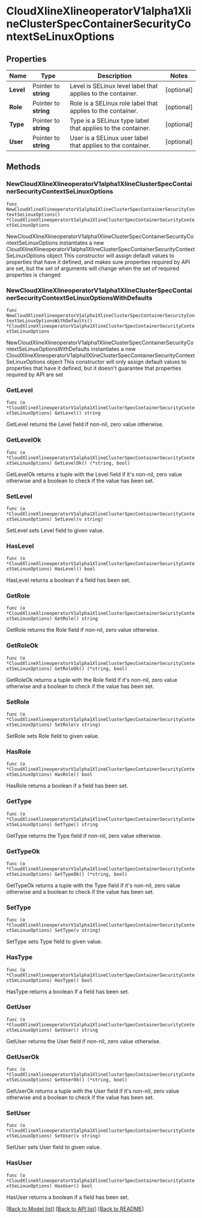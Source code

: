 # CloudXlineXlineoperatorV1alpha1XlineClusterSpecContainerSecurityContextSeLinuxOptions

## Properties

Name | Type | Description | Notes
------------ | ------------- | ------------- | -------------
**Level** | Pointer to **string** | Level is SELinux level label that applies to the container. | [optional] 
**Role** | Pointer to **string** | Role is a SELinux role label that applies to the container. | [optional] 
**Type** | Pointer to **string** | Type is a SELinux type label that applies to the container. | [optional] 
**User** | Pointer to **string** | User is a SELinux user label that applies to the container. | [optional] 

## Methods

### NewCloudXlineXlineoperatorV1alpha1XlineClusterSpecContainerSecurityContextSeLinuxOptions

`func NewCloudXlineXlineoperatorV1alpha1XlineClusterSpecContainerSecurityContextSeLinuxOptions() *CloudXlineXlineoperatorV1alpha1XlineClusterSpecContainerSecurityContextSeLinuxOptions`

NewCloudXlineXlineoperatorV1alpha1XlineClusterSpecContainerSecurityContextSeLinuxOptions instantiates a new CloudXlineXlineoperatorV1alpha1XlineClusterSpecContainerSecurityContextSeLinuxOptions object
This constructor will assign default values to properties that have it defined,
and makes sure properties required by API are set, but the set of arguments
will change when the set of required properties is changed

### NewCloudXlineXlineoperatorV1alpha1XlineClusterSpecContainerSecurityContextSeLinuxOptionsWithDefaults

`func NewCloudXlineXlineoperatorV1alpha1XlineClusterSpecContainerSecurityContextSeLinuxOptionsWithDefaults() *CloudXlineXlineoperatorV1alpha1XlineClusterSpecContainerSecurityContextSeLinuxOptions`

NewCloudXlineXlineoperatorV1alpha1XlineClusterSpecContainerSecurityContextSeLinuxOptionsWithDefaults instantiates a new CloudXlineXlineoperatorV1alpha1XlineClusterSpecContainerSecurityContextSeLinuxOptions object
This constructor will only assign default values to properties that have it defined,
but it doesn't guarantee that properties required by API are set

### GetLevel

`func (o *CloudXlineXlineoperatorV1alpha1XlineClusterSpecContainerSecurityContextSeLinuxOptions) GetLevel() string`

GetLevel returns the Level field if non-nil, zero value otherwise.

### GetLevelOk

`func (o *CloudXlineXlineoperatorV1alpha1XlineClusterSpecContainerSecurityContextSeLinuxOptions) GetLevelOk() (*string, bool)`

GetLevelOk returns a tuple with the Level field if it's non-nil, zero value otherwise
and a boolean to check if the value has been set.

### SetLevel

`func (o *CloudXlineXlineoperatorV1alpha1XlineClusterSpecContainerSecurityContextSeLinuxOptions) SetLevel(v string)`

SetLevel sets Level field to given value.

### HasLevel

`func (o *CloudXlineXlineoperatorV1alpha1XlineClusterSpecContainerSecurityContextSeLinuxOptions) HasLevel() bool`

HasLevel returns a boolean if a field has been set.

### GetRole

`func (o *CloudXlineXlineoperatorV1alpha1XlineClusterSpecContainerSecurityContextSeLinuxOptions) GetRole() string`

GetRole returns the Role field if non-nil, zero value otherwise.

### GetRoleOk

`func (o *CloudXlineXlineoperatorV1alpha1XlineClusterSpecContainerSecurityContextSeLinuxOptions) GetRoleOk() (*string, bool)`

GetRoleOk returns a tuple with the Role field if it's non-nil, zero value otherwise
and a boolean to check if the value has been set.

### SetRole

`func (o *CloudXlineXlineoperatorV1alpha1XlineClusterSpecContainerSecurityContextSeLinuxOptions) SetRole(v string)`

SetRole sets Role field to given value.

### HasRole

`func (o *CloudXlineXlineoperatorV1alpha1XlineClusterSpecContainerSecurityContextSeLinuxOptions) HasRole() bool`

HasRole returns a boolean if a field has been set.

### GetType

`func (o *CloudXlineXlineoperatorV1alpha1XlineClusterSpecContainerSecurityContextSeLinuxOptions) GetType() string`

GetType returns the Type field if non-nil, zero value otherwise.

### GetTypeOk

`func (o *CloudXlineXlineoperatorV1alpha1XlineClusterSpecContainerSecurityContextSeLinuxOptions) GetTypeOk() (*string, bool)`

GetTypeOk returns a tuple with the Type field if it's non-nil, zero value otherwise
and a boolean to check if the value has been set.

### SetType

`func (o *CloudXlineXlineoperatorV1alpha1XlineClusterSpecContainerSecurityContextSeLinuxOptions) SetType(v string)`

SetType sets Type field to given value.

### HasType

`func (o *CloudXlineXlineoperatorV1alpha1XlineClusterSpecContainerSecurityContextSeLinuxOptions) HasType() bool`

HasType returns a boolean if a field has been set.

### GetUser

`func (o *CloudXlineXlineoperatorV1alpha1XlineClusterSpecContainerSecurityContextSeLinuxOptions) GetUser() string`

GetUser returns the User field if non-nil, zero value otherwise.

### GetUserOk

`func (o *CloudXlineXlineoperatorV1alpha1XlineClusterSpecContainerSecurityContextSeLinuxOptions) GetUserOk() (*string, bool)`

GetUserOk returns a tuple with the User field if it's non-nil, zero value otherwise
and a boolean to check if the value has been set.

### SetUser

`func (o *CloudXlineXlineoperatorV1alpha1XlineClusterSpecContainerSecurityContextSeLinuxOptions) SetUser(v string)`

SetUser sets User field to given value.

### HasUser

`func (o *CloudXlineXlineoperatorV1alpha1XlineClusterSpecContainerSecurityContextSeLinuxOptions) HasUser() bool`

HasUser returns a boolean if a field has been set.


[[Back to Model list]](../README.md#documentation-for-models) [[Back to API list]](../README.md#documentation-for-api-endpoints) [[Back to README]](../README.md)


